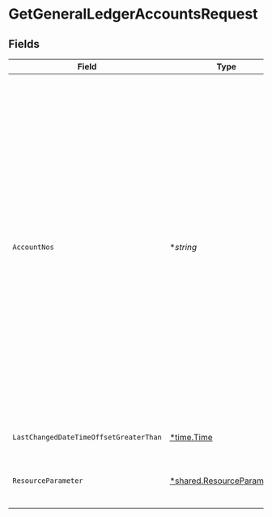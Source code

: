 # GetGeneralLedgerAccountsRequest


## Fields

| Field                                                                                                                                                                                                                                                                                                                                                           | Type                                                                                                                                                                                                                                                                                                                                                            | Required                                                                                                                                                                                                                                                                                                                                                        | Description                                                                                                                                                                                                                                                                                                                                                     |
| --------------------------------------------------------------------------------------------------------------------------------------------------------------------------------------------------------------------------------------------------------------------------------------------------------------------------------------------------------------- | --------------------------------------------------------------------------------------------------------------------------------------------------------------------------------------------------------------------------------------------------------------------------------------------------------------------------------------------------------------- | --------------------------------------------------------------------------------------------------------------------------------------------------------------------------------------------------------------------------------------------------------------------------------------------------------------------------------------------------------------- | --------------------------------------------------------------------------------------------------------------------------------------------------------------------------------------------------------------------------------------------------------------------------------------------------------------------------------------------------------------- |
| `AccountNos`                                                                                                                                                                                                                                                                                                                                                    | **string*                                                                                                                                                                                                                                                                                                                                                       | :heavy_minus_sign:                                                                                                                                                                                                                                                                                                                                              | Filter by account numbers. Separate by comma [,] to filter on multiple account numbers. A range of numbers can be specified using dash/hyphen [-]. For example "1000-1999, 2500, 3000-" will result in accounts with account numbers from and including 1000 to 1999, 2500, 3000 and all above will be returned. If null or whitespace, the filter is not used. |
| `LastChangedDateTimeOffsetGreaterThan`                                                                                                                                                                                                                                                                                                                          | [*time.Time](https://pkg.go.dev/time#Time)                                                                                                                                                                                                                                                                                                                      | :heavy_minus_sign:                                                                                                                                                                                                                                                                                                                                              | Filter by last changed timestamp.                                                                                                                                                                                                                                                                                                                               |
| `ResourceParameter`                                                                                                                                                                                                                                                                                                                                             | [*shared.ResourceParameters](../../models/shared/resourceparameters.md)                                                                                                                                                                                                                                                                                         | :heavy_minus_sign:                                                                                                                                                                                                                                                                                                                                              | Structure containing various resource-filter options                                                                                                                                                                                                                                                                                                            |